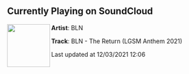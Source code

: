 ## Currently Playing on SoundCloud

[<img align="left" width="100" src="https://i1.sndcdn.com/artworks-BU4fea6flZVEzzs3-wPHlew-t500x500.jpg">](https://soundcloud.com/djblnmusic/the-return)

**Artist**: BLN 

**Track**: BLN - The Return (LGSM Anthem 2021)

Last updated at 12/03/2021 12:06
